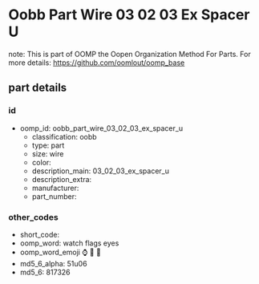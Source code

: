 # Oobb Part Wire 03 02 03 Ex Spacer U  

note: This is part of OOMP the Oopen Organization Method For Parts. For more details: https://github.com/oomlout/oomp_base

##  part details





### id
* oomp_id: oobb_part_wire_03_02_03_ex_spacer_u
  * classification: oobb
  * type: part
  * size: wire
  * color: 
  * description_main: 03_02_03_ex_spacer_u
  * description_extra: 
  * manufacturer: 
  * part_number: 

### other_codes
* short_code: 
* oomp_word: watch flags eyes
* oomp_word_emoji :watch: :flags: :eyes:
* md5_6_alpha: 51u06
* md5_6: 817326